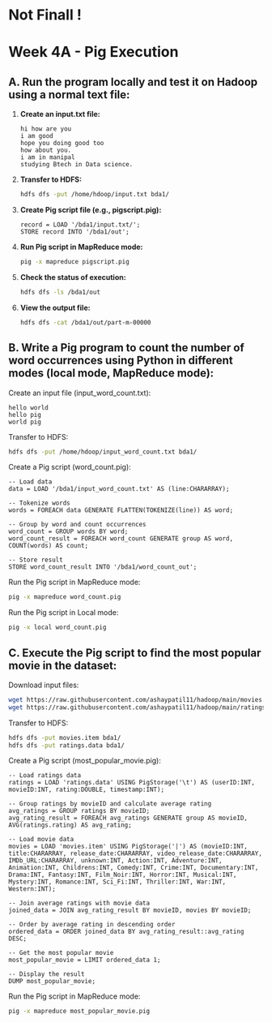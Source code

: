 # Not Finall !

# Week 4A -  Pig Execution

## A. Run the program locally and test it on Hadoop using a normal text file:

1. **Create an input.txt file:**
   ```plaintext
   hi how are you
   i am good
   hope you doing good too
   how about you.
   i am in manipal
   studying Btech in Data science.
   ```

2. **Transfer to HDFS:**
   ```bash
   hdfs dfs -put /home/hdoop/input.txt bda1/
   ```

3. **Create Pig script file (e.g., pigscript.pig):**
   ```pig
   record = LOAD '/bda1/input.txt/';
   STORE record INTO '/bda1/out';
   ```

4. **Run Pig script in MapReduce mode:**
   ```bash
   pig -x mapreduce pigscript.pig
   ```

5. **Check the status of execution:**
   ```bash
   hdfs dfs -ls /bda1/out
   ```

6. **View the output file:**
   ```bash
   hdfs dfs -cat /bda1/out/part-m-00000
   ```

## B. Write a Pig program to count the number of word occurrences using Python in different modes (local mode, MapReduce mode):

Create an input file (input_word_count.txt):
   ```plaintext
   hello world
   hello pig
   world pig
   ```

Transfer to HDFS:
   ```bash
   hdfs dfs -put /home/hdoop/input_word_count.txt bda1/
   ```

Create a Pig script (word_count.pig):
   ```pig
   -- Load data
   data = LOAD '/bda1/input_word_count.txt' AS (line:CHARARRAY);

   -- Tokenize words
   words = FOREACH data GENERATE FLATTEN(TOKENIZE(line)) AS word;

   -- Group by word and count occurrences
   word_count = GROUP words BY word;
   word_count_result = FOREACH word_count GENERATE group AS word, COUNT(words) AS count;

   -- Store result
   STORE word_count_result INTO '/bda1/word_count_out';
   ```

Run the Pig script in MapReduce mode:
   ```bash
   pig -x mapreduce word_count.pig
   ```

Run the Pig script in Local mode:
   ```bash
   pig -x local word_count.pig
   ```

## C. Execute the Pig script to find the most popular movie in the dataset:

Download input files:
   ```bash
   wget https://raw.githubusercontent.com/ashaypatil11/hadoop/main/movies.item
   wget https://raw.githubusercontent.com/ashaypatil11/hadoop/main/ratings.data
   ```

Transfer to HDFS:
   ```bash
   hdfs dfs -put movies.item bda1/
   hdfs dfs -put ratings.data bda1/
   ```

Create a Pig script (most_popular_movie.pig):
   ```pig
   -- Load ratings data
   ratings = LOAD 'ratings.data' USING PigStorage('\t') AS (userID:INT, movieID:INT, rating:DOUBLE, timestamp:INT);

   -- Group ratings by movieID and calculate average rating
   avg_ratings = GROUP ratings BY movieID;
   avg_rating_result = FOREACH avg_ratings GENERATE group AS movieID, AVG(ratings.rating) AS avg_rating;

   -- Load movie data
   movies = LOAD 'movies.item' USING PigStorage('|') AS (movieID:INT, title:CHARARRAY, release_date:CHARARRAY, video_release_date:CHARARRAY, IMDb_URL:CHARARRAY, unknown:INT, Action:INT, Adventure:INT, Animation:INT, Childrens:INT, Comedy:INT, Crime:INT, Documentary:INT, Drama:INT, Fantasy:INT, Film_Noir:INT, Horror:INT, Musical:INT, Mystery:INT, Romance:INT, Sci_Fi:INT, Thriller:INT, War:INT, Western:INT);

   -- Join average ratings with movie data
   joined_data = JOIN avg_rating_result BY movieID, movies BY movieID;

   -- Order by average rating in descending order
   ordered_data = ORDER joined_data BY avg_rating_result::avg_rating DESC;

   -- Get the most popular movie
   most_popular_movie = LIMIT ordered_data 1;

   -- Display the result
   DUMP most_popular_movie;
   ```

Run the Pig script in MapReduce mode:
   ```bash
   pig -x mapreduce most_popular_movie.pig
   ```
